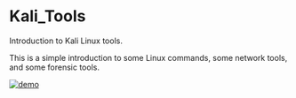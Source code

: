 # Kali_Tools
Introduction to Kali Linux tools. 

This is a simple introduction to some Linux commands, some network tools, and some forensic tools. 


[![demo](https://asciinema.org/a/335480.svg)](https://asciinema.org/a/GXeULYC2qUo8pLupYoEul1QkF)
